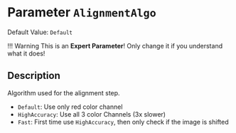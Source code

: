 # Parameter `AlignmentAlgo`
Default Value: `Default`

!!! Warning
    This is an **Expert Parameter**! Only change it if you understand what it does!

## Description
Algorithm used for the alignment step.

- `Default`: Use only red color channel
- `HighAccuracy`: Use all 3 color Channels (3x slower)
- `Fast`: First time use `HighAccuracy`, then only check if the image is shifted
